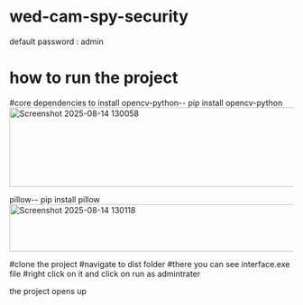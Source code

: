 # wed-cam-spy-security
default password : admin
# how to run the project
#core dependencies to install
opencv-python-- pip install opencv-python
<img width="693" height="141" alt="Screenshot 2025-08-14 130058" src="https://github.com/user-attachments/assets/babd2be6-7ab3-4830-b4bc-dc1ed04f5b09" />

pillow-- pip install pillow
<img width="536" height="84" alt="Screenshot 2025-08-14 130118" src="https://github.com/user-attachments/assets/f5cf2be8-706c-4f87-a6c9-de6588d4ec66" />

#clone the project
#navigate to dist folder
#there you can see interface.exe file
#right click on it and click on run as admintrater

the project opens up
